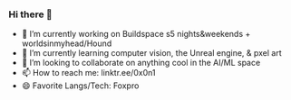 ### Hi there 👋

<!--
**gensai-sec/gensai-sec** is a ✨ _special_ ✨ repository because its `README.md` (this file) appears on your GitHub profile.

Here are some ideas to get you started:
-->
- 🔭 I’m currently working on Buildspace s5 nights&weekends + worldsinmyhead/Hound
- 🌱 I’m currently learning computer vision, the Unreal engine, & pxel art
- 👯 I’m looking to collaborate on anything cool in the AI/ML space
- 📫 How to reach me: linktr.ee/0x0n1
- 😄 Favorite Langs/Tech: Foxpro

